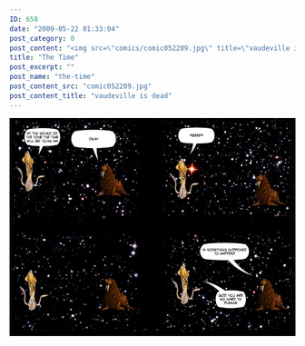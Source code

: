 ```yaml
---
ID: 658
date: "2009-05-22 01:33:04"
post_category: 0
post_content: "<img src=\"comics/comic052209.jpg\" title=\"vaudeville is dead\" />"
title: "The Time"
post_excerpt: ""
post_name: "the-time"
post_content_src: "comic052209.jpg"
post_content_title: "vaudeville is dead"
---
```



[![vaudeville is dead](/comics-hi-res/comic052209.jpg)](/comics-hi-res/comic052209.jpg)
